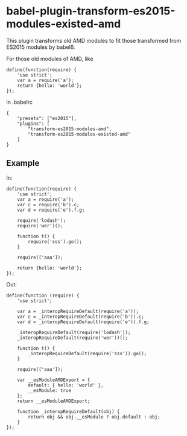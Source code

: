 # babel-plugin-transform-es2015-modules-existed-amd
This plugin transforms old AMD modules to fit those transformed from ES2015 modules by babel6.

For those old modules of AMD, like

```
define(function(require) {
    'use strict';
    var a = require('a');
    return {hello: 'world'};
});
```

in .babelrc
```
{
    "presets": ["es2015"],
    "plugins": [
        "transform-es2015-modules-amd",
        "transform-es2015-modules-existed-amd"
    ]
}
```

## Example

In:
```
define(function(require) {
    'use strict';
    var a = require('a');
    var c = require('b').c;
    var d = require('e').f.g;

    require('lodash');
    require('wer')();

    function t() {
        require('sss').go();
    }

    require(['aaa']);

    return {hello: 'world'};
});
```

Out:
```
define(function (require) {
    'use strict';

    var a = _interopRequireDefault(require('a'));
    var c = _interopRequireDefault(require('b')).c;
    var d = _interopRequireDefault(require('e')).f.g;

    _interopRequireDefault(require('lodash'));
    _interopRequireDefault(require('wer'))();

    function t() {
        _interopRequireDefault(require('sss')).go();
    }

    require(['aaa']);

    var __esModuleAMDExport = {
        default: { hello: 'world' },
        __esModule: true
    };
    return __esModuleAMDExport;

    function _interopRequireDefault(obj) {
        return obj && obj.__esModule ? obj.default : obj;
    }
});
```
